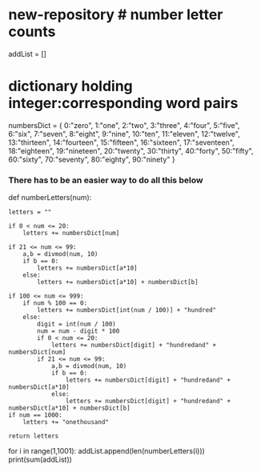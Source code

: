 # new-repository # number letter counts


addList = [] 

# dictionary holding integer:corresponding word pairs
numbersDict = { 
0:"zero",
1:"one",
2:"two",
3:"three",
4:"four",
5:"five",
6:"six",
7:"seven",
8:"eight",
9:"nine",
10:"ten",
11:"eleven",
12:"twelve",
13:"thirteen",
14:"fourteen",
15:"fifteen",
16:"sixteen",
17:"seventeen",
18:"eighteen",
19:"nineteen",
20:"twenty",
30:"thirty",
40:"forty",
50:"fifty",
60:"sixty",
70:"seventy",
80:"eighty",
90:"ninety"
}

### There has to be an easier way to do all this below ###

def numberLetters(num):

    letters = ""

    if 0 < num <= 20:
        letters += numbersDict[num]

    if 21 <= num <= 99:
        a,b = divmod(num, 10)
        if b == 0:
            letters += numbersDict[a*10]
        else:
            letters += numbersDict[a*10] + numbersDict[b]

    if 100 <= num <= 999:
        if num % 100 == 0:
            letters += numbersDict[int(num / 100)] + "hundred"
        else:
            digit = int(num / 100)
            num = num - digit * 100
            if 0 < num <= 20:
                letters += numbersDict[digit] + "hundredand" + numbersDict[num]
            if 21 <= num <= 99:
                a,b = divmod(num, 10)
                if b == 0:
                    letters += numbersDict[digit] + "hundredand" + numbersDict[a*10]
                else:
                    letters += numbersDict[digit] + "hundredand" + numbersDict[a*10] + numbersDict[b]
    if num == 1000:
        letters += "onethousand"

    return letters

for i in range(1,1001):
    addList.append(len(numberLetters(i)))
print(sum(addList))
